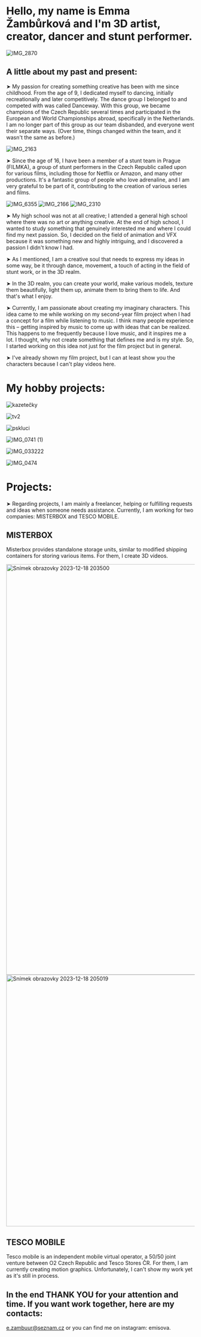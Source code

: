
# Hello, my name is Emma Žambůrková and I'm 3D artist, creator, dancer and stunt performer.
![IMG_2870](https://github.com/Emisova/english-for-designers/assets/149970173/99266e59-5ef0-44b7-8bb8-8d205739d57f)
## A little about my past and present:
➤ My passion for creating something creative has been with me since childhood. From the age of 9, I dedicated myself to dancing, initially recreationally and later competitively. The dance group I belonged to and competed with was called Danceway. With this group, we became champions of the Czech Republic several times and participated in the European and World Championships abroad, specifically in the Netherlands. I am no longer part of this group as our team disbanded, and everyone went their separate ways. (Over time, things changed within the team, and it wasn't the same as before.)

![IMG_2163](https://github.com/Emisova/english-for-designers/assets/149970173/7211ca73-d185-4334-838d-de10907b3484)

➤ Since the age of 16, I have been a member of a stunt team in Prague (FILMKA), a group of stunt performers in the Czech Republic called upon for various films, including those for Netflix or Amazon, and many other productions. It's a fantastic group of people who love adrenaline, and I am very grateful to be part of it, contributing to the creation of various series and films.

![IMG_6355](https://github.com/Emisova/english-for-designers/assets/149970173/f3ce5a0f-7ccd-4054-8d61-f3c88242561a)
![IMG_2166](https://github.com/Emisova/english-for-designers/assets/149970173/ef60045e-37fb-488a-8e5b-9e32195389f4)
![IMG_2310](https://github.com/Emisova/english-for-designers/assets/149970173/ff7d002b-93d6-419a-a318-85fc02aa5316)

➤ My high school was not at all creative; I attended a general high school where there was no art or anything creative. At the end of high school, I wanted to study something that genuinely interested me and where I could find my next passion. So, I decided on the field of animation and VFX because it was something new and highly intriguing, and I discovered a passion I didn't know I had.

➤ As I mentioned, I am a creative soul that needs to express my ideas in some way, be it through dance, movement, a touch of acting in the field of stunt work, or in the 3D realm.

➤ In the 3D realm, you can create your world, make various models, texture them beautifully, light them up, animate them to bring them to life. And that's what I enjoy.

➤ Currently, I am passionate about creating my imaginary characters. This idea came to me while working on my second-year film project when I had a concept for a film while listening to music. I think many people experience this – getting inspired by music to come up with ideas that can be realized. This happens to me frequently because I love music, and it inspires me a lot. I thought, why not create something that defines me and is my style. So, I started working on this idea not just for the film project but in general.

➤ I've already shown my film project, but I can at least show you the characters because I can't play videos here.

# My hobby projects:
![kazetečky](https://github.com/Emisova/english-for-designers/assets/149970173/e8d2aad5-9710-4277-ad65-4dd54d4fe4d4)

![tv2](https://github.com/Emisova/english-for-designers/assets/149970173/49a257ee-48f5-45e2-872b-eed718845155)

![pskluci](https://github.com/Emisova/english-for-designers/assets/149970173/bccc930a-9080-4ea9-bfc9-4dba8c36e9a6)

![IMG_0741 (1)](https://github.com/Emisova/english-for-designers/assets/149970173/282c29d3-6726-4954-8d4d-1fa4257877f9)

![IMG_033222](https://github.com/Emisova/english-for-designers/assets/149970173/43b09284-0de1-45f8-91a2-b9ed3a67d308)

![IMG_0474](https://github.com/Emisova/english-for-designers/assets/149970173/c6fe475d-2177-4169-b166-cd1d99fc6106)


# Projects: 
➤ Regarding projects, I am mainly a freelancer, helping or fulfilling requests and ideas when someone needs assistance. Currently, I am working for two companies: MISTERBOX and TESCO MOBILE.

## MISTERBOX
Misterbox provides standalone storage units, similar to modified shipping containers for storing various items. For them, I create 3D videos.

<img width="1096" alt="Snímek obrazovky 2023-12-18 203500" src="https://github.com/Emisova/english-for-designers/assets/149970173/efed8c54-168e-4802-8477-81d70c21864c">
<img width="672" alt="Snímek obrazovky 2023-12-18 205019" src="https://github.com/Emisova/english-for-designers/assets/149970173/c9f4628c-bcc1-45d2-bb18-01eeda27b76f">

## TESCO MOBILE 
Tesco mobile is an independent mobile virtual operator, a 50/50 joint venture between O2 Czech Republic and Tesco Stores ČR. For them, I am currently creating motion graphics. Unfortunately, I can't show my work yet as it's still in process.

## In the end THANK YOU for your attention and time. If you want work together, here are my contacts: 

e.zambuur@seznam.cz or you can find me on instagram: emisova. 
